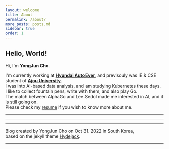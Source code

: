 ```yaml
---
layout: welcome
title: About
permalink: /about/
more_posts: posts.md
sidebar: true
order: 1
---
```


## Hello, World!

Hi, I'm **YongJun Cho**.
<!-- ,*a.k.a.* **Lazy Ren**.<br> -->
I'm currently working at **[Hyundai AutoEver]**, and previsouly was IE & CSE student of **[Ajou University]**.<br>
I was into AI-based data analysis, and am studying Kubernetes these days.<br>
I like to collect fountain pens, write with them, and also play Go.<br>
The match between AlphaGo and Lee Sedol made me interested in AI, and it is still going on.<br>
Please check my [resume] if you wish to know more about me.

***

<!--posts_list-->

***

<!-- ## Work Hard to be Lazy

_My motto to live by._
{:.lead}

> “Working hard to be lazy basically means investing the extra effort (working hard) at first so that it will pay off in the long run (be lazy).”

## Re-evaluate your work processes

The lazy man will try to accomplish 2 hours worth of work in 1 hour’s time but sometimes at the expense of the work’s quality.<br>
Think of it as **efficiency = quality/time** taken (referencing speed = distance/over).<br>
If the time taken is reduced, either the job’s quality has to be lowered or the efficiency must be increased. Efficiency really relates to the work process.<br>
So in order to keep the quality the same and reduce the time taken, the work process must be changed.

## Don’t repeat yourself

After evaluating what you do, you may have some ideas of what you want to improve or modify.<br>
Break it down to its core.

## Try a new process

Be open to completely changing the way you work.<br>
You can’t expect to become more productive unless you pay a price at first.

## Refine yourself

By refining yourself I mean going through this work hard to be lazy process in iterations.<br>
Try a new process, if that doesn’t help as much as you hoped, try another process.<br>
The worst thing that could happen is that you don’t find any improvement in your work process and go back to your original process and just work hard.<br>
Did you lose anything?

[original post] -->

***

Blog created by YongJun Cho on Oct 31. 2022 in South Korea,<br>
based on the jekyll theme [Hydejack].

***

<!--author-->

<!-- Links -->
[Hyundai AutoEver]: https://www.hyundai-autoever.com/
[Ajou University]: https://www.ajou.ac.kr/ㅉㅉ
<!-- [heavy gamer]: https://steamcommunity.com/id/lazyren -->
[resume]: /resume/
<!-- [original post]: http://blog.vivekmahbubani.com/2007/03/work-hard-to-be-lazy.html -->
[Hydejack]: https://hydejack.com